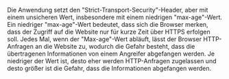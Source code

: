 Die Anwendung setzt den "Strict-Transport-Security"-Header, aber mit einem unsicheren Wert, insbesondere mit einem niedrigen "max-age"-Wert. Ein niedriger "max-age"-Wert bedeutet, dass sich die Browser merken, dass der Zugriff auf die Website nur für kurze Zeit über HTTPS erfolgen soll. Jedes Mal, wenn der "Max-age"-Wert abläuft, lässt der Browser HTTP-Anfragen an die Website zu, wodurch die Gefahr besteht, dass die übertragenen Informationen von einem Angreifer abgefangen werden. Je niedriger der Wert ist, desto eher werden HTTP-Anfragen zugelassen und desto größer ist die Gefahr, dass die Informationen abgefangen werden.